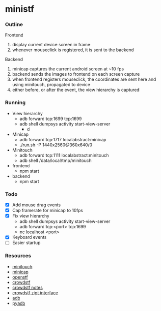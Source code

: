 # ministf

### Outline
Frontend

1) display current device screen in frame
2) whenever mouseclick is registered, it is sent to the backend


Backend

1) minicap captures the current android screen at ~10 fps
2) backend sends the images to frontend on each screen capture
3) when frontend registers mouseclick, the coordinates are sent
here and using minitouch, propagated to device
4) either before, or after the event, the view hierarchy is captured

### Running

- View hierarchy
    - adb forward tcp:1699 tcp:1699
    - adb shell dumpsys activity start-view-server
        - d
- Minicap
    - adb forward tcp:1717 localabstract:minicap
    - ./run.sh -P 1440x2560@360x640/0
- Minitouch
    - adb forward tcp:1111 localabstract:minitouch
    - adb shell /data/local/tmp/minitouch
- frontend
    - npm start
- backend
    - npm start

### Todo

- [x] Add mouse drag events
- [x] Cap framerate for minicap to 10fps
- [x] Fix view hierarchy
    - adb shell dumpsys activity start-view-server
    - adb forward tcp:\<port\> tcp:1699
    - nc localhost \<port\>
- [x] Keyboard events
- [ ] Easier startup

### Resources
- [minitouch](https://github.com/openstf/minitouch)
- [minicap](https://github.com/openstf/minicap)
- [openstf](https://github.com/openstf/stf)
- [crowdstf](https://github.com/datadrivendesign/mobile.crowdstf)
- [crowdstf notes](https://github.com/datadrivendesign/mobile.crowdstf/blob/replay/crowdstf/STFNotes.md)
- [crowdstf zipt interface](https://github.com/datadrivendesign/mobile.crowdstf/tree/replay/crowdstf-manager)
- [adb](https://developer.android.com/studio/command-line/adb.html)
- [pyadb](https://github.com/sch3m4/pyadb)